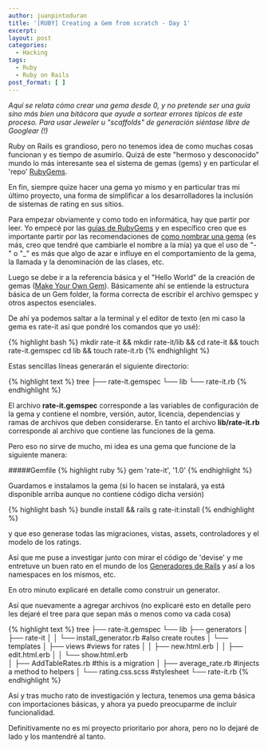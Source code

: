 ```yaml
---
author: juanpintoduran
title: '[RUBY] Creating a Gem from scratch - Day 1'
excerpt:
layout: post
categories:
  - Hacking
tags:
  - Ruby 
  - Ruby on Rails
post_format: [ ]
---
```


*Aquí se relata cómo crear una gema desde 0, y no pretende ser una guía sino más bien una bitácora que ayude a sortear errores típicos de este proceso. Para usar Jeweler u "scaffolds" de generación siéntase libre de Googlear (!)*

Ruby on Rails es grandioso, pero no tenemos idea de como muchas cosas funcionan y es tiempo de asumirlo. Quizá de este "hermoso y desconocido" mundo lo más interesante sea el sistema de gemas (gems) y en particular el 'repo' [RubyGems][1].

En fin, siempre quize hacer una gema yo mismo y en particular tras mi último proyecto, una forma de simplificar a los desarrolladores la inclusión de sistemas de rating en sus sitios.

Para empezar obviamente y como todo en informática, hay que partir por leer. Yo empecé por las [guías de RubyGems][5] y en específico creo que es importante partir por las recomendaciones de [como nombrar una gema][2] (es más, creo que tendré que cambiarle el nombre a la mía) ya que el uso de "-" o "_" es más que algo de azar e influye en el comportamiento de la gema, la llamada y la denominación de las clases, etc.

Luego se debe ir a la referencia básica y el "Hello World" de la creación de gemas ([Make Your Own Gem][3]). Básicamente ahí se entiende la estructura básica de un Gem folder, la forma correcta de escribir el archivo gemspec y otros aspectos esenciales.

De ahí ya podemos saltar a la terminal y el editor de texto (en mi caso la gema es rate-it así que pondré los comandos que yo usé):

{% highlight bash %}
mkdir rate-it && mkdir rate-it/lib && cd rate-it && touch rate-it.gemspec 
cd lib && touch rate-it.rb
{% endhighlight %}

Estas sencillas líneas generarán el siguiente directorio:

{% highlight text %}
tree
   ├── rate-it.gemspec
   └── lib
         └── rate-it.rb
{% endhighlight %}

El archivo **rate-it.gemspec** corresponde a las variables de configuración de la gema y contiene el nombre, versión, autor, licencia, dependencias y ramas de archivos que deben considerarse. En tanto el archivo **lib/rate-it.rb** corresponde al archivo que contiene las funciones de la gema.

Pero eso no sirve de mucho, mi idea es una gema que funcione de la siguiente manera:

#####Gemfile
{% highlight ruby %}
gem 'rate-it', '1.0'
{% endhighlight %}

Guardamos e instalamos la gema (si lo hacen se instalará, ya está disponible arriba aunque no contiene código dicha versión)

{% highlight bash %}
bundle install && rails g rate-it:install
{% endhighlight %}

y que eso generase todas las migraciones, vistas, assets, controladores y el modelo de los ratings.

Así que me puse a investigar junto con mirar el código de 'devise' y me entretuve un buen rato en el mundo de los [Generadores de Rails][6] y así a los namespaces en los mismos, etc.

En otro minuto explicaré en detalle como construir un generator.

Así que nuevamente a agregar archivos (no explicaré esto en detalle pero les dejaré el tree para que sepan más o menos como va cada cosa)

{% highlight text %}
tree
  ├── rate-it.gemspec
  └── lib
       ├── generators
       │     ├── rate-it
       │     │    └── install_generator.rb #also create routes
       │     └── templates
       │          ├── views #views for rates
       │          │    ├── new.html.erb
       │          │    ├── edit.html.erb
       │          │    └── show.html.erb                           
       │          ├── AddTableRates.rb #this is a migration
       │          ├── average_rate.rb #injects a method to helpers
       │          └── rating.css.scss #stylesheet
       └── rate-it.rb
{% endhighlight %}

Así y tras mucho rato de investigación y lectura, tenemos una gema básica con importaciones básicas, y ahora ya puedo preocuparme de incluir funcionalidad.

Definitivamente no es mi proyecto prioritario por ahora, pero no lo dejaré de lado y los mantendré al tanto.

[1]: https://rubygems.org
[2]: http://guides.rubygems.org/name-your-gem/
[3]: http://guides.rubygems.org/make-your-own-gem/
[4]: http://guides.rubygems.org/command-reference/
[5]: http://guides.rubygems.org/
[6]: http://guides.rubyonrails.org/generators.html